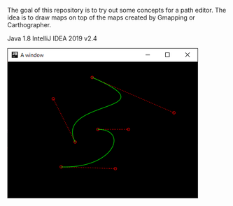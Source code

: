 The goal of this repository is to try out some concepts for a path editor. The idea is to draw maps on top of the maps created by Gmapping or Carthographer. 

Java 1.8
IntelliJ IDEA 2019 v2.4


![Screenshot](https://github.com/wilcobonestroo/path/blob/master/resources/images/screenshot%20path.png)
